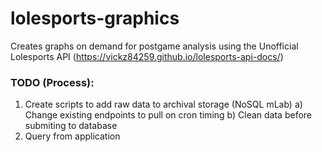 # lolesports-graphics
Creates graphs on demand for postgame analysis using the Unofficial Lolesports API (https://vickz84259.github.io/lolesports-api-docs/)

### TODO (Process):
1) Create scripts to add raw data to archival storage (NoSQL mLab)
  a) Change existing endpoints to pull on cron timing 
  b) Clean data before submiting to database
2) Query from application
